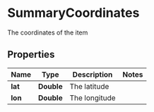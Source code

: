 

# SummaryCoordinates

The coordinates of the item

## Properties

| Name | Type | Description | Notes |
|------------ | ------------- | ------------- | -------------|
|**lat** | **Double** | The latitude |  |
|**lon** | **Double** | The longitude |  |



